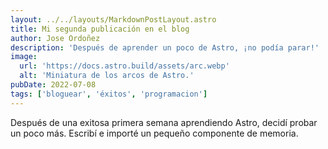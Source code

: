 ```yaml
---
layout: ../../layouts/MarkdownPostLayout.astro
title: Mi segunda publicación en el blog
author: Jose Ordoñez
description: 'Después de aprender un poco de Astro, ¡no podía parar!'
image:
  url: 'https://docs.astro.build/assets/arc.webp'
  alt: 'Miniatura de los arcos de Astro.'
pubDate: 2022-07-08
tags: ['bloguear', 'éxitos', 'programacion']
---
```


Después de una exitosa primera semana aprendiendo Astro, decidí probar un poco más. Escribí e importé un pequeño componente de memoria.
